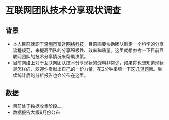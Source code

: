 # 互联网团队技术分享现状调查

## 背景
 - 本人目前就职于[深圳市富途网络科技](https://www.futunn.com/?lang=zh-CN)，目前需要协助团队制定一个科学的分享流程规范，来提高团队的分享积极性、效率和质量。这里就想参考一下目前互联网团队的技术分享情况来帮助决策。
 - 目前网络上对于互联网团队技术分享现状的资料非常少，如果你也想知道现状是怎样的，欢迎你贡献出自己的一份力量，花2分钟来填一下这[几道题目](https://wj.qq.com/s2/6931391/7a65/)。后续统计后的分析报告也会公布在这里。

## 数据
 - 目前处于数据收集阶段。。。
 - 数据报告大概9月份公布
